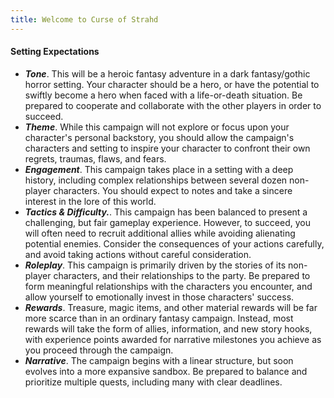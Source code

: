 ```yaml
---
title: Welcome to Curse of Strahd
---
```


#### Setting Expectations

- **_Tone_**. This will be a heroic fantasy adventure in a dark fantasy/gothic horror setting. Your character should be a hero, or have the potential to swiftly become a hero when faced with a life-or-death situation. Be prepared to cooperate and collaborate with the other players in order to succeed.
- **_Theme_**. While this campaign will not explore or focus upon your character's personal backstory, you should allow the campaign's characters and setting to inspire your character to confront their own regrets, traumas, flaws, and fears.
- **_Engagement_**. This campaign takes place in a setting with a deep history, including complex relationships between several dozen non-player characters. You should expect to notes and take a sincere interest in the lore of this world.
- **_Tactics & Difficulty._**. This campaign has been balanced to present a challenging, but fair gameplay experience. However, to succeed, you will often need to recruit additional allies while avoiding alienating potential enemies. Consider the consequences of your actions carefully, and avoid taking actions without careful consideration.
- **_Roleplay_**. This campaign is primarily driven by the stories of its non-player characters, and their relationships to the party. Be prepared to form meaningful relationships with the characters you encounter, and allow yourself to emotionally invest in those characters' success.
- **_Rewards_**. Treasure, magic items, and other material rewards will be far more scarce than in an ordinary fantasy campaign. Instead, most rewards will take the form of allies, information, and new story hooks, with experience points awarded for narrative milestones you achieve as you proceed through the campaign.
- **_Narrative_**. The campaign begins with a linear structure, but soon evolves into a more expansive sandbox. Be prepared to balance and prioritize multiple quests, including many with clear deadlines.